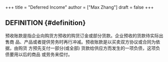 +++
title = "Deferred Income"
author = ["Max Zhang"]
draft = false
+++

## DEFINITION {#definition}

预收账款是指企业向购货方预收的购货订金或部分货款。企业预收的货款待实际出售商
品、产品或者提供劳务时再行冲减。预收账款是以买卖双方协议或合同为依据，由购货
方预先支付一部分(或全部) 货款给供应方而发生的一项负债，这项负债要用以后的商品
或劳务来偿付。